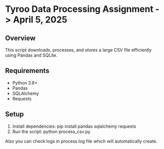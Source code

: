 # Tyroo Data Processing Assignment -> April 5, 2025

## Overview
This script downloads, processes, and stores a large CSV file efficiently using Pandas and SQLite.

## Requirements
- Python 3.8+
- Pandas
- SQLAlchemy
- Requests

## Setup
1. Install dependencies:
   pip install pandas sqlalchemy requests
2. Run the script:
   python process_csv.py

Also you can check logs in process.log file which will automatically create.
